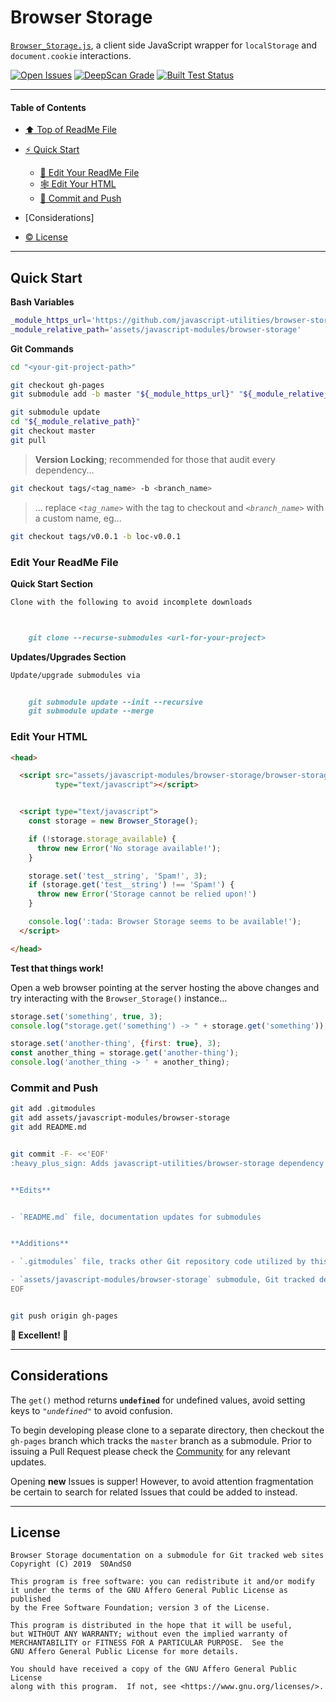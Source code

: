 # Browser Storage
[heading__title]:
  #browser-storage
  "&#x2B06; Top of this page"


[`Browser_Storage.js`][browser_storage__master__browser_storage], a client side JavaScript wrapper for `localStorage` and `document.cookie` interactions.


[![Open Issues][badge__issues]][link__issues__browser_storage] [![DeepScan Grade][badge__deepscan__browser_storage]][deepscan__browser_storage] [![Built Test Status][badge__travis_ci__browser_storage]][travis_ci__browser_storage]


------


#### Table of Contents


- [&#x2B06; Top of ReadMe File][heading__title]

- [&#9889; Quick Start][heading__quick_start]

  - [:memo: Edit Your ReadMe File][heading__edit_your_readme_file]
  - [&#x1F578; Edit Your HTML][heading__edit_your_html]
  - [:floppy_disk: Commit and Push][heading__commit_and_push]

- [Considerations]

- [:copyright: License][heading__license]



------


## Quick Start
[heading__quick_start]:
  #quick-start
  "&#9889; ...well as quick as it may get with things like this"


**Bash Variables**


```Bash
_module_https_url='https://github.com/javascript-utilities/browser-storage.git'
_module_relative_path='assets/javascript-modules/browser-storage'
```


**Git Commands**


```Bash
cd "<your-git-project-path>"

git checkout gh-pages
git submodule add -b master "${_module_https_url}" "${_module_relative_path}"

git submodule update
cd "${_module_relative_path}"
git checkout master
git pull
```


> **Version Locking**; recommended for those that audit every dependency...


```Bash
git checkout tags/<tag_name> -b <branch_name>
```


> ... replace _`<tag_name>`_ with the tag to checkout and _`<branch_name>`_ with a custom name, eg...


```Bash
git checkout tags/v0.0.1 -b loc-v0.0.1
```


### Edit Your ReadMe File
[heading__edit_your_readme_file]:
  #edit-your-readme-file
  "&#X1F4DD; Suggested additions so everyone has a good time with submodules"


**Quick Start Section**


```MarkDown
Clone with the following to avoid incomplete downloads



    git clone --recurse-submodules <url-for-your-project>
```


**Updates/Upgrades Section**


```MarkDown
Update/upgrade submodules via


    git submodule update --init --recursive
    git submodule update --merge
```


### Edit Your HTML
[heading__edit_your_html]:
  #edit-your-html
  "&#x1F578; Source and utilize Browser_Storage features"


```HTML
<head>

  <script src="assets/javascript-modules/browser-storage/browser-storage.js"
          type="text/javascript"></script>


  <script type="text/javascript">
    const storage = new Browser_Storage();

    if (!storage.storage_available) {
      throw new Error('No storage available!');
    }

    storage.set('test__string', 'Spam!', 3);
    if (storage.get('test__string') !== 'Spam!') {
      throw new Error('Storage cannot be relied upon!')
    }

    console.log(':tada: Browser Storage seems to be available!');
  </script>

</head>
```


**Test that things work!**


Open a web browser pointing at the server hosting the above changes and try interacting with the `Browser_Storage()` instance...


```JavaScript
storage.set('something', true, 3);
console.log("storage.get('something') -> " + storage.get('something'));

storage.set('another-thing', {first: true}, 3);
const another_thing = storage.get('another-thing');
console.log('another_thing -> ' + another_thing);
```


### Commit and Push
[heading__commit_and_push]:
  #commit-and-push
  "&#x1F4BE; And congratulate yourself on not having to write something similar!"



```Bash
git add .gitmodules
git add assets/javascript-modules/browser-storage
git add README.md


git commit -F- <<'EOF'
:heavy_plus_sign: Adds javascript-utilities/browser-storage dependency


**Edits**


- `README.md` file, documentation updates for submodules


**Additions**

- `.gitmodules` file, tracks other Git repository code utilized by this project

- `assets/javascript-modules/browser-storage` submodule, Git tracked dependency
EOF


git push origin gh-pages
```


**:tada: Excellent! :tada:**


___


## Considerations


The `get()` method returns **`undefined`** for undefined values, avoid setting keys to _`"undefined"`_ to avoid confusion.


To begin developing please clone to a separate directory, then checkout the `gh-pages` branch which tracks the `master` branch as a submodule. Prior to issuing a Pull Request please check the [Community][browser_storage__community] for any relevant updates.


Opening **new** Issues is supper! However, to avoid attention fragmentation be certain to search for related Issues that could be added to instead.


___


## License
[heading__license]:
  #license
  "&#x00A9; Legal bits of Open Source software"


```
Browser Storage documentation on a submodule for Git tracked web sites
Copyright (C) 2019  S0AndS0

This program is free software: you can redistribute it and/or modify
it under the terms of the GNU Affero General Public License as published
by the Free Software Foundation; version 3 of the License.

This program is distributed in the hope that it will be useful,
but WITHOUT ANY WARRANTY; without even the implied warranty of
MERCHANTABILITY or FITNESS FOR A PARTICULAR PURPOSE.  See the
GNU Affero General Public License for more details.

You should have received a copy of the GNU Affero General Public License
along with this program.  If not, see <https://www.gnu.org/licenses/>.
```


[organization__master__readme__submodules]:
  https://github.com/javascript-utilities/.github/blob/master/README.md#submodules
  "&#9851; The hows, whys, and what fores submodules from Git are used"


[browser_storage__community]:
  https://github.com/javascript-utilities/browser-storage/community

[browser_storage__master__browser_storage]:
  https://github.com/javascript-utilities/browser-storage/blob/master/browser-storage.js
  "Source code of this project, one JavaScript file of ~108 lines of actionable code!"


[badge__deepscan__browser_storage]:
  https://deepscan.io/api/teams/4392/projects/6156/branches/49668/badge/grade.svg

[deepscan__browser_storage]:
  https://deepscan.io/dashboard#view=project&tid=4392&pid=6156&bid=49668
  "&#x1F916; This _duke_ finds JavaScript bugs, all hail our robot overloads!"


[badge__issues]: https://img.shields.io/github/issues/javascript-utilities/browser-storage.svg

[link__issues__browser_storage]:
  https://github.com/javascript-utilities/browser-storage/issues
  "&#x2622; Search for and _bump_ existing issues or open new issues for project maintainer to address."


[badge__travis_ci__browser_storage]: https://img.shields.io/travis/javascript-utilities/browser-storage/gh-pages.svg

[travis_ci__browser_storage]:
  https://travis-ci.com/javascript-utilities/browser-storage
  "&#x1F6E0; Automated tests and build logs"
